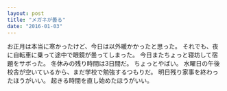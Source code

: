 ```yaml
---
layout: post
title: "メガネが曇る"
date: "2016-01-03"
---
```

お正月は本当に寒かったけど、今日は以外暖かかったと思った。
それでも、夜に自転車に乗って途中で眼鏡が曇ってしまった。
今日またちょっと寝坊して宿題をサボった。
冬休みの残り時間は3日間だ。
ちょっとやばい。
水曜日の午後校舎が空いているから、まだ学校で勉強するつもりだ。
明日残り家事を終わったほうがいい。
起きる時間を直し始めたほうがいい。

